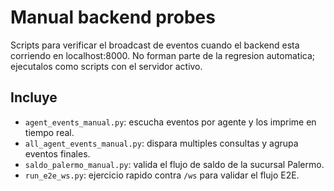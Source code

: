 # Manual backend probes

Scripts para verificar el broadcast de eventos cuando el backend esta corriendo en localhost:8000.
No forman parte de la regresion automatica; ejecutalos como scripts con el servidor activo.

## Incluye
- `agent_events_manual.py`: escucha eventos por agente y los imprime en tiempo real.
- `all_agent_events_manual.py`: dispara multiples consultas y agrupa eventos finales.
- `saldo_palermo_manual.py`: valida el flujo de saldo de la sucursal Palermo.
- `run_e2e_ws.py`: ejercicio rapido contra `/ws` para validar el flujo E2E.
